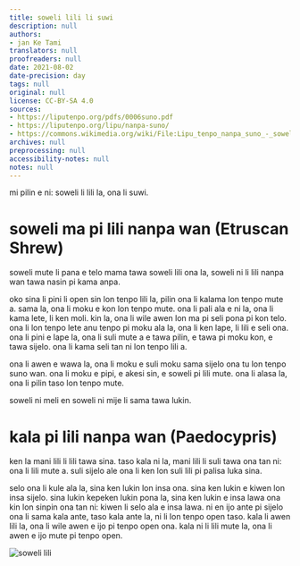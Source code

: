 ```yaml
---
title: soweli lili li suwi
description: null
authors:
- jan Ke Tami
translators: null
proofreaders: null
date: 2021-08-02
date-precision: day
tags: null
original: null
license: CC-BY-SA 4.0
sources:
- https://liputenpo.org/pdfs/0006suno.pdf
- https://liputenpo.org/lipu/nanpa-suno/
- https://commons.wikimedia.org/wiki/File:Lipu_tenpo_nanpa_suno_-_soweli_lili.png
archives: null
preprocessing: null
accessibility-notes: null
notes: null
---
```


mi pilin e ni: soweli li lili la, ona li suwi.

# soweli ma pi lili nanpa wan (Etruscan Shrew)

soweli mute li pana e telo mama tawa soweli lili ona la, soweli ni li lili nanpa wan tawa nasin pi kama anpa.

oko sina li pini li open sin lon tenpo lili la, pilin ona li kalama lon tenpo mute a. sama la, ona li moku e kon lon tenpo mute. ona li pali ala e ni la, ona li kama lete, li ken moli. kin la, ona li wile awen lon ma pi seli pona pi kon telo. ona li lon tenpo lete anu tenpo pi moku ala la, ona li ken lape, li lili e seli ona. ona li pini e lape la, ona li suli mute a e tawa pilin, e tawa pi moku kon, e tawa sijelo. ona li kama seli tan ni lon tenpo lili a.

ona li awen e wawa la, ona li moku e suli moku sama sijelo ona tu lon tenpo suno wan. ona li moku e pipi, e akesi sin, e soweli pi lili mute. ona li alasa la, ona li pilin taso lon tenpo mute.

soweli ni meli en soweli ni mije li sama tawa lukin.

# kala pi lili nanpa wan (Paedocypris)

ken la mani lili li lili tawa sina. taso kala ni la, mani lili li suli tawa ona tan ni: ona li lili mute a. suli sijelo ale ona li ken lon suli lili pi palisa luka sina.

selo ona li kule ala la, sina ken lukin lon insa ona. sina ken lukin e kiwen lon insa sijelo. sina lukin kepeken lukin pona la, sina ken lukin e insa lawa ona kin lon sinpin ona tan ni: kiwen li selo ala e insa lawa. ni en ijo ante pi sijelo ona li sama kala ante, taso kala ante la, ni li lon tenpo open taso. kala li awen lili la, ona li wile awen e ijo pi tenpo open ona. kala ni li lili mute la, ona li awen e ijo mute pi tenpo open.

![soweli lili](https://upload.wikimedia.org/wikipedia/commons/7/73/Lipu_tenpo_nanpa_suno_-_soweli_lili.png)